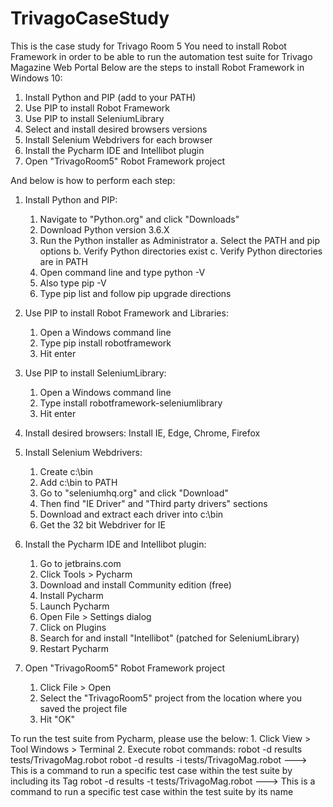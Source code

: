# TrivagoCaseStudy
This is the case study for Trivago Room 5
You need to install Robot Framework in order to be able to run the automation test suite for Trivago Magazine Web Portal
Below are the steps to install Robot Framework in Windows 10:
 1. Install Python and PIP (add to your PATH)
 2. Use PIP to install Robot Framework
 3. Use PIP to install SeleniumLibrary
 4. Select and install desired browsers versions
 5. Install Selenium Webdrivers for each browser
 6. Install the Pycharm IDE and Intellibot plugin
 7. Open "TrivagoRoom5" Robot Framework project
 
 And below is how to perform each step:
1. Install Python and PIP:
	1. Navigate to "Python.org" and click "Downloads"
	2. Download Python version 3.6.X
	3. Run the Python installer as Administrator
          a. Select the PATH and pip options
          b. Verify Python directories exist
          c. Verify Python directories are in PATH
	4. Open command line and type python -V
	5. Also type pip -V
	6. Type pip list and follow pip upgrade directions
      
2. Use PIP to install Robot Framework and Libraries:
	1. Open a Windows command line
	2. Type pip install robotframework
	3. Hit enter
	
	
3. Use PIP to install SeleniumLibrary:
	1. Open a Windows command line
	2. Type install robotframework-seleniumlibrary
	3. Hit enter
      
4. Install desired browsers:
	Install IE, Edge, Chrome, Firefox
		
5. Install Selenium Webdrivers:
	1. Create c:\bin
	2. Add c:\bin to PATH
	3. Go to "seleniumhq.org" and click "Download"
	4. Then find "IE Driver" and "Third party drivers" sections
	5. Download and extract each driver into c:\bin
	6. Get the 32 bit Webdriver for IE
	
6. Install the Pycharm IDE and Intellibot plugin:
	1. Go to jetbrains.com
	2. Click Tools > Pycharm
	3. Download and install Community edition (free)
	4. Install Pycharm
	5. Launch Pycharm
	6. Open File > Settings dialog
	7. Click on Plugins
	8. Search for and install "Intellibot" (patched for SeleniumLibrary)
	9. Restart Pycharm
	
7. Open "TrivagoRoom5" Robot Framework project
	1. Click File > Open
	2. Select the "TrivagoRoom5" project from the location where you saved the project file
	3. Hit "OK"
	
To run the test suite from Pycharm, please use the below:
	1. Click View > Tool Windows > Terminal 
	2. Execute robot commands:
		robot -d results tests/TrivagoMag.robot
		robot -d results -i<test tag> tests/TrivagoMag.robot ---> This is a command to run a specific test case within the test suite by including its Tag
		robot -d results -t<test case name> tests/TrivagoMag.robot ---> This is a command to run a specific test case within the test suite by its name
